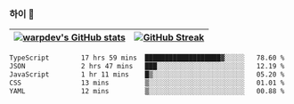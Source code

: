 
### 하이 👋
[![warpdev's GitHub stats](https://github-readme-stats.vercel.app/api?username=warpdev&show_icons=true&theme=vue-dark)](#) |[![GitHub Streak](https://github-readme-streak-stats.herokuapp.com/?user=warpdev&theme=dark)](#)
--- | --- |
<!--START_SECTION:waka-->

```txt
TypeScript        17 hrs 59 mins  ███████████████████▓░░░░░   78.60 %
JSON              2 hrs 47 mins   ███░░░░░░░░░░░░░░░░░░░░░░   12.19 %
JavaScript        1 hr 11 mins    █▒░░░░░░░░░░░░░░░░░░░░░░░   05.20 %
CSS               13 mins         ▒░░░░░░░░░░░░░░░░░░░░░░░░   01.01 %
YAML              12 mins         ▒░░░░░░░░░░░░░░░░░░░░░░░░   00.88 %
```

<!--END_SECTION:waka-->

<!--
**warpdev/warpdev** is a ✨ _special_ ✨ repository because its `README.md` (this file) appears on your GitHub profile.

Here are some ideas to get you started:

- 🔭 I’m currently working on ...
- 🌱 I’m currently learning ...
- 👯 I’m looking to collaborate on ...
- 🤔 I’m looking for help with ...
- 💬 Ask me about ...
- 📫 How to reach me: ...
- 😄 Pronouns: ...
- ⚡ Fun fact: ...
-->
